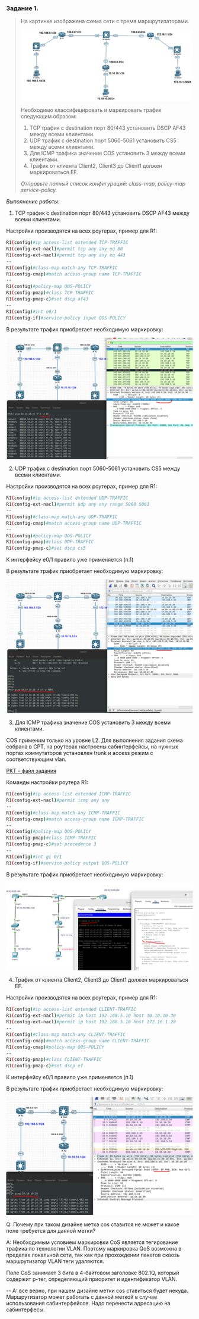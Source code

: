 ### Задание 1.
> На картинке изображена схема сети с тремя маршрутизаторами.
> 
> ![](_att/0702-00-01.png)
> 
> Необходимо классифицировать и маркировать трафик следующим образом:
> 
> 1. TCP трафик с destination порт 80/443 установить DSCP AF43 между всеми клиентами.
> 2. UDP трафик с destination порт 5060-5061 установить CS5 между всеми клиентами.
> 3. Для ICMP трафика значение COS установить 3 между всеми клиентами.
> 4. Трафик от клиента Client2, Client3 до Client1 должен маркироваться EF.
> 
> *Отправьте полный список конфигураций: class-map, policy-map service-policy.*
 
 *Выполнение работы:*  
1. TCP трафик с destination порт 80/443 установить DSCP AF43 между всеми клиентами.

Настройки производятся на всех роутерах, пример для R1:

```sh
R1(config)#ip access-list extended TCP-TRAFFIC
R1(config-ext-nacl)#permit tcp any any eq 80
R1(config-ext-nacl)#permit tcp any any eq 443
--
R1(config)#class-map match-any TCP-TRAFFIC
R1(config-cmap)#match access-group name TCP-TRAFFIC
--
R1(config)#policy-map QOS-POLICY
R1(config-pmap)#class TCP-TRAFFIC
R1(config-pmap-c)#set dscp af43
--
R1(config)#int e0/1
R1(config-if)#service-policy input QOS-POLICY
```

В результате трафик приобретает необходимую маркировку:

![](_att/0702-01-01.png)

2. UDP трафик с destination порт 5060-5061 установить CS5 между всеми клиентами.

Настройки производятся на всех роутерах, пример для R1:

```sh
R1(config)#ip access-list extended UDP-TRAFFIC
R1(config-ext-nacl)#permit udp any any range 5060 5061
--
R1(config)#class-map match-any UDP-TRAFFIC
R1(config-cmap)#match access-group name UDP-TRAFFIC
--
R1(config)#policy-map QOS-POLICY
R1(config-pmap)#class UDP-TRAFFIC
R1(config-pmap-c)#set dscp cs5
```

К интерфейсу e0/1 правило уже применяется (п.1)

В результате трафик приобретает необходимую маркировку:

![](_att/0702-02-01.png)

3. Для ICMP трафика значение COS установить 3 между всеми клиентами.

COS применим только на уровне L2. Для выполнения задания схема собрана в CPT, на роутерах настроены сабинтерфейсы, на нужных портах коммутаторов установлен trunk и access режим с соответствующим vlan.

[PKT - файл задания](_att/0702-03-00.pkt)

Команды настройки роутера R1:

```sh
R1(config)#ip access-list extended ICMP-TRAFFIC
R1(config-ext-nacl)#permit icmp any any
--
R1(config)#class-map match-any ICMP-TRAFFIC
R1(config-cmap)#match access-group name ICMP-TRAFFIC
--
R1(config)#policy-map QOS-POLICY
R1(config-pmap)#class ICMP-TRAFFIC
R1(config-pmap-c)#set precedence 3
--
R1(config)#int gi 0/1
R1(config-if)#service-policy output QOS-POLICY
```

В результате трафик приобретает необходимую маркировку:

![](_att/0702-03-01.png)

4. Трафик от клиента Client2, Client3 до Client1 должен маркироваться EF.

Настройки производятся на всех роутерах, пример для R1:

```sh
R1(config)#ip access-list extended CLIENT-TRAFFIC
R1(config-ext-nacl)#permit ip host 192.168.5.10 host 10.10.10.30
R1(config-ext-nacl)#permit ip host 192.168.5.10 host 172.16.1.20
--
R1(config)#class-map match-any CLIENT-TRAFFIC
R1(config-cmap)#match access-group name CLIENT-TRAFFIC
R1(config-cmap)#policy-map QOS-POLICY
--
R1(config-pmap)#class CLIENT-TRAFFIC
R1(config-pmap-c)#set dscp ef
```

К интерфейсу e0/1 правило уже применяется (п.1)

В результате трафик приобретает необходимую маркировку:

![](_att/0702-04-01.png)


Q: Почему при таком дизайне метка соs ставится не может и какое поле требуется для данной метки?

A: Необходимым условием маркировки CoS является тегирование трафика по технологии VLAN. Поэтому маркировка QoS возможна в пределах локальной сети, так как при прохождении пакетов сквозь маршрутизатор VLAN теги удаляются.

Поле CoS занимает 3 бита в 4-байтовом заголовке 802.1Q, который содержит p-тег, определяющий приоритет и идентификатор VLAN.

--
A: все верно, при нашем дизайне метки cos ставиться будет некуда. Маршрутизатор может работать с данной меткой в случае использования сабинтерфейсов. Надо перенести адресацию на сабинтерфесы.
